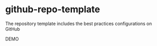 # github-repo-template
The repository template includes the best practices configurations on GitHub

DEMO
